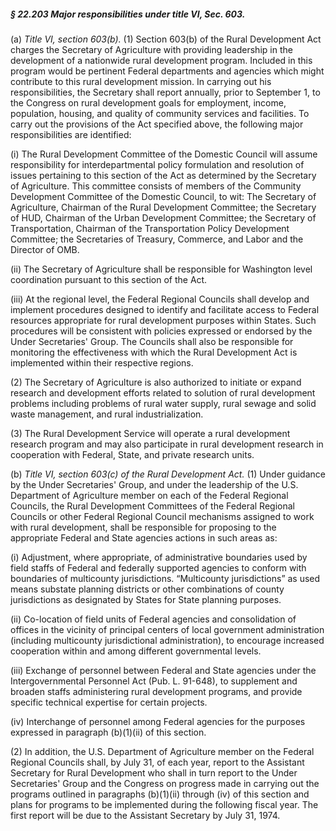 ##### § 22.203 Major responsibilities under title VI, Sec. 603. #####

(a) *Title VI, section 603(b).* (1) Section 603(b) of the Rural Development Act charges the Secretary of Agriculture with providing leadership in the development of a nationwide rural development program. Included in this program would be pertinent Federal departments and agencies which might contribute to this rural development mission. In carrying out his responsibilities, the Secretary shall report annually, prior to September 1, to the Congress on rural development goals for employment, income, population, housing, and quality of community services and facilities. To carry out the provisions of the Act specified above, the following major responsibilities are identified:

(i) The Rural Development Committee of the Domestic Council will assume responsibility for interdepartmental policy formulation and resolution of issues pertaining to this section of the Act as determined by the Secretary of Agriculture. This committee consists of members of the Community Development Committee of the Domestic Council, to wit: The Secretary of Agriculture, Chairman of the Rural Development Committee; the Secretary of HUD, Chairman of the Urban Development Committee; the Secretary of Transportation, Chairman of the Transportation Policy Development Committee; the Secretaries of Treasury, Commerce, and Labor and the Director of OMB.

(ii) The Secretary of Agriculture shall be responsible for Washington level coordination pursuant to this section of the Act.

(iii) At the regional level, the Federal Regional Councils shall develop and implement procedures designed to identify and facilitate access to Federal resources appropriate for rural development purposes within States. Such procedures will be consistent with policies expressed or endorsed by the Under Secretaries' Group. The Councils shall also be responsible for monitoring the effectiveness with which the Rural Development Act is implemented within their respective regions.

(2) The Secretary of Agriculture is also authorized to initiate or expand research and development efforts related to solution of rural development problems including problems of rural water supply, rural sewage and solid waste management, and rural industrialization.

(3) The Rural Development Service will operate a rural development research program and may also participate in rural development research in cooperation with Federal, State, and private research units.

(b) *Title VI, section 603(c) of the Rural Development Act.* (1) Under guidance by the Under Secretaries' Group, and under the leadership of the U.S. Department of Agriculture member on each of the Federal Regional Councils, the Rural Development Committees of the Federal Regional Councils or other Federal Regional Council mechanisms assigned to work with rural development, shall be responsible for proposing to the appropriate Federal and State agencies actions in such areas as:

(i) Adjustment, where appropriate, of administrative boundaries used by field staffs of Federal and federally supported agencies to conform with boundaries of multicounty jurisdictions. “Multicounty jurisdictions” as used means substate planning districts or other combinations of county jurisdictions as designated by States for State planning purposes.

(ii) Co-location of field units of Federal agencies and consolidation of offices in the vicinity of principal centers of local government administration (including multicounty jurisdictional administration), to encourage increased cooperation within and among different governmental levels.

(iii) Exchange of personnel between Federal and State agencies under the Intergovernmental Personnel Act (Pub. L. 91-648), to supplement and broaden staffs administering rural development programs, and provide specific technical expertise for certain projects.

(iv) Interchange of personnel among Federal agencies for the purposes expressed in paragraph (b)(1)(ii) of this section.

(2) In addition, the U.S. Department of Agriculture member on the Federal Regional Councils shall, by July 31, of each year, report to the Assistant Secretary for Rural Development who shall in turn report to the Under Secretaries' Group and the Congress on progress made in carrying out the programs outlined in paragraphs (b)(1)(ii) through (iv) of this section and plans for programs to be implemented during the following fiscal year. The first report will be due to the Assistant Secretary by July 31, 1974.